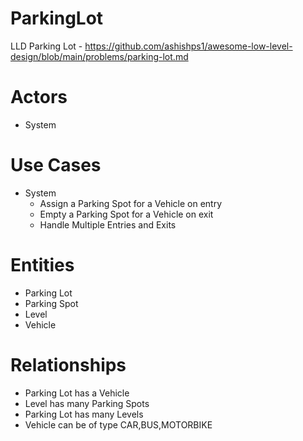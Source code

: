 # ParkingLot
LLD Parking Lot - https://github.com/ashishps1/awesome-low-level-design/blob/main/problems/parking-lot.md


# Actors
- System

# Use Cases
* System
  - Assign a Parking Spot for a Vehicle on entry
  - Empty a Parking Spot for a Vehicle on exit
  - Handle Multiple Entries and Exits


# Entities

* Parking Lot
* Parking Spot
* Level
* Vehicle

# Relationships
* Parking Lot has a Vehicle
* Level has many Parking Spots
* Parking Lot has many Levels
* Vehicle can be of type CAR,BUS,MOTORBIKE

 
